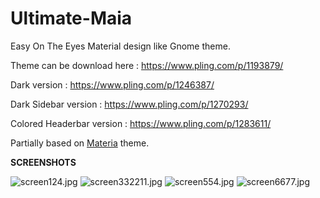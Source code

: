 # Ultimate-Maia
Easy On The Eyes Material design like Gnome theme.

Theme can be download here : https://www.pling.com/p/1193879/

Dark version : https://www.pling.com/p/1246387/

Dark Sidebar version : https://www.pling.com/p/1270293/

Colored Headerbar version : https://www.pling.com/p/1283611/

Partially based on <a href="https://github.com/nana-4/materia-theme">Materia</a> theme.
 

<b>SCREENSHOTS</b>

<img src="https://www.cjoint.com/doc/19_11/IKDjgDzL7lR_screen124.jpg" alt="screen124.jpg" border="0" />

<img src="https://www.cjoint.com/doc/19_12/ILgi7VHtqlA_screen332211.jpg" alt="screen332211.jpg" border="0" />

<img src="https://www.cjoint.com/doc/19_12/ILgjcNdEs4A_screen554.jpg" alt="screen554.jpg" border="0" />

<img src="https://www.cjoint.com/doc/19_12/ILgjeNI5QdA_screen6677.png" alt="screen6677.jpg" border="0" />




